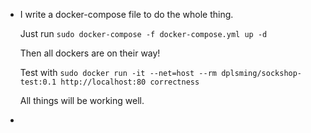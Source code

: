 - I write a docker-compose file to do the whole thing. 

  Just run `sudo docker-compose -f docker-compose.yml up -d`

  Then all dockers are on their way!

  Test with `sudo docker run -it --net=host --rm dplsming/sockshop-test:0.1 http://localhost:80 correctness`

  All things will be working well.

- 

